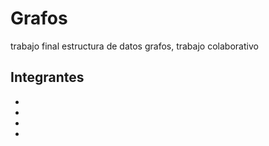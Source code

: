 # Grafos
trabajo final estructura de datos grafos, trabajo colaborativo

## Integrantes 
+ 
+ 
+ 
+ 

